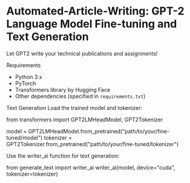 # Automated-Article-Writing: GPT-2 Language Model Fine-tuning and Text Generation

Let GPT2 write your technical publications and assignments!

Requirements

- Python 3.x
- PyTorch
- Transformers library by Hugging Face
- Other dependencies (specified in `requirements.txt`)

Text Generation
Load the trained model and tokenizer:

from transformers import GPT2LMHeadModel, GPT2Tokenizer

model = GPT2LMHeadModel.from_pretrained("path/to/your/fine-tuned/model")
tokenizer = GPT2Tokenizer.from_pretrained("path/to/your/fine-tuned/tokenizer")

Use the writer_ai function for text generation:

from generate_text import writer_ai
writer_ai(model, device="cuda", tokenizer=tokenizer)
